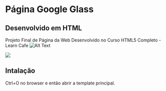 


# Página Google Glass
## Desenvolvido em HTML
Projeto Final de Página da Web Desenvolvido no Curso HTML5 Completo - Learn Cafe
![Alt Text](https://media.giphy.com/media/alYHS1oXi1tyxITkXL/giphy.gif)

![](name-of-giphy.gif)


## Intalação

Ctrl+O no browser e então abrir a template principal.
